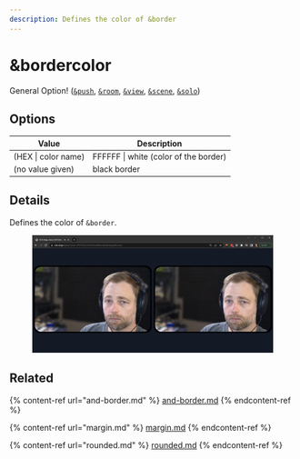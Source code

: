 ```yaml
---
description: Defines the color of &border
---
```


# \&bordercolor

General Option! ([`&push`](../../source-settings/push.md), [`&room`](../../general-settings/room.md), [`&view`](../view-parameters/view.md), [`&scene`](../view-parameters/scene.md), [`&solo`](../mixer-scene-parameters/and-solo.md))

## Options

| Value               | Description                           |
| ------------------- | ------------------------------------- |
| (HEX \| color name) | FFFFFF \| white (color of the border) |
| (no value given)    | black border                          |

## Details

Defines the color of `&border`.

<figure><img src="../../.gitbook/assets/image (103) (1) (1) (1) (1).png" alt=""><figcaption></figcaption></figure>

## Related

{% content-ref url="and-border.md" %}
[and-border.md](and-border.md)
{% endcontent-ref %}

{% content-ref url="margin.md" %}
[margin.md](margin.md)
{% endcontent-ref %}

{% content-ref url="rounded.md" %}
[rounded.md](rounded.md)
{% endcontent-ref %}
